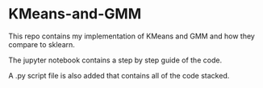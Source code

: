 # KMeans-and-GMM

This repo contains my implementation of KMeans and GMM and how they compare to sklearn.

The jupyter notebook contains a step by step guide of the code. 

A .py script file is also added that contains all of the code stacked. 
